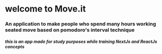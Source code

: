 # welcome to Move.it
### An application to make people who spend many hours working seated move based on pomodoro's interval technique


#### _this is an app made for study purposes while training NextJs and ReactJs concepts_
